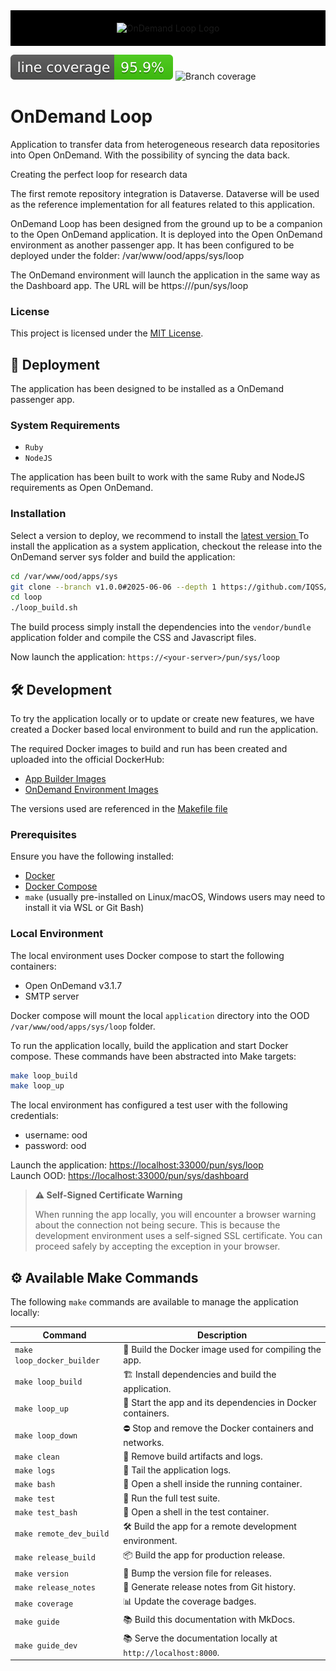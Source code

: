 <div style="width: 100%; background-color: black; padding: 20px 0; text-align: center;">
  <img src="docs/guide/content/assets/banner.png" alt="OnDemand Loop Logo" style="max-width: 300px;">
</div>

![Line coverage](docs/badges/coverage-line.svg)
![Branch coverage](docs/badges/coverage-branch.svg)

# OnDemand Loop

Application to transfer data from heterogeneous research data repositories into Open OnDemand. With the possibility of syncing the data back.

Creating the perfect loop for research data

The first remote repository integration is Dataverse.
Dataverse will be used as the reference implementation for all features related to this application.

OnDemand Loop has been designed from the ground up to be a companion to the Open OnDemand application.
It is deployed into the Open OnDemand environment as another passenger app.
It has been configured to be deployed under the folder: /var/www/ood/apps/sys/loop

The OnDemand environment will launch the application in the same way as the Dashboard app.
The URL will be https://<ood-server>/pun/sys/loop

### License

This project is licensed under the [MIT License](LICENSE).

## 🚀 Deployment
The application has been designed to be installed as a OnDemand passenger app.

### System Requirements
- `Ruby`
- `NodeJS`

The application has been built to work with the same Ruby and NodeJS requirements as Open OnDemand.

### Installation
Select a version to deploy, we recommend to install the [latest version ](https://github.com/IQSS/ondemand-loop/releases/latest)
To install the application as a system application, checkout the release into the OnDemand server sys folder and build the application:

```bash
cd /var/www/ood/apps/sys
git clone --branch v1.0.0#2025-06-06 --depth 1 https://github.com/IQSS/ondemand-loop.git loop
cd loop
./loop_build.sh
```

The build process simply install the dependencies into the `vendor/bundle` application folder and compile the CSS and Javascript files.

Now launch the application: `https://<your-server>/pun/sys/loop`

## 🛠️ Development
To try the application locally or to update or create new features,
we have created a Docker based local environment to build and run the application.

The required Docker images to build and run has been created and uploaded into the official DockerHub:
 - [App Builder Images](https://hub.docker.com/r/hmdc/ondemand-loop/tags)
 - [OnDemand Environment Images](https://hub.docker.com/r/hmdc/sid-ood/tags)

The versions used are referenced in the [Makefile file](./Makefile)

### Prerequisites
Ensure you have the following installed:
- [Docker](https://www.docker.com/)
- [Docker Compose](https://docs.docker.com/compose/)
- `make` (usually pre-installed on Linux/macOS, Windows users may need to install it via WSL or Git Bash)

### Local Environment
The local environment uses Docker compose to start the following containers:
 - Open OnDemand v3.1.7
 - SMTP server

Docker compose will mount the local `application` directory into the OOD `/var/www/ood/apps/sys/loop` folder.

To run the application locally, build the application and start Docker compose.
These commands have been abstracted into Make targets:
  ```sh
  make loop_build
  make loop_up
  ```

The local environment has configured a test user with the following credentials:
 - username: ood
 - password: ood

Launch the application: [https://localhost:33000/pun/sys/loop](https://localhost:33000/pun/sys/loop)  
Launch OOD: [https://localhost:33000/pun/sys/dashboard](https://localhost:33000/pun/sys/dashboard)

> **⚠️ Self-Signed Certificate Warning**
>
> When running the app locally, you will encounter a browser warning about the connection not being secure.
> This is because the development environment uses a self-signed SSL certificate.
> You can proceed safely by accepting the exception in your browser.


## ⚙️ Available Make Commands

The following `make` commands are available to manage the application locally:

| Command                  | Description                                                       |
|--------------------------|-------------------------------------------------------------------|
| `make loop_docker_builder` | 🐳 Build the Docker image used for compiling the app. |
| `make loop_build`          | 🏗️ Install dependencies and build the application. |
| `make loop_up`             | 🚀 Start the app and its dependencies in Docker containers. |
| `make loop_down`           | ⛔ Stop and remove the Docker containers and networks. |
| `make clean`               | 🧹 Remove build artifacts and logs. |
| `make logs`                | 📜 Tail the application logs. |
| `make bash`                | 🐚 Open a shell inside the running container. |
| `make test`                | 🧪 Run the full test suite. |
| `make test_bash`           | 🔬 Open a shell in the test container. |
| `make remote_dev_build`    | 🛠️ Build the app for a remote development environment. |
| `make release_build`       | 📦 Build the app for production release. |
| `make version`             | 🔖 Bump the version file for releases. |
| `make release_notes`       | 📝 Generate release notes from Git history. |
| `make coverage`            | 📊 Update the coverage badges. |
| `make guide`               | 📚 Build this documentation with MkDocs. |
| `make guide_dev`           | 📚 Serve the documentation locally at `http://localhost:8000`. |





